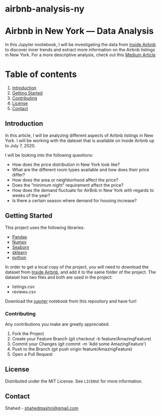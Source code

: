 # airbnb-analysis-ny
# Airbnb in New York — Data Analysis
In this Jupyter nootebook, I will be investigating the data from [Inside Airbnb](http://insideairbnb.com/get-the-data.html) to discover inner trends and extract more information on the Airbnb listings in New York.
For a more descriptive analysis, check out this [Medium Article](https://medium.com/@shahedmashni/airbnb-in-new-york-data-analysis-adef66ed7b6)

# Table of contents
1. [Introduction](#introduction)
2. [Getting Started](#par1)
3. [Contributing](#par2)
4. [License](#License)
5. [Contact](#Contact)

## Introduction <a name="introduction"></a>
In this article, I will be analyzing different aspects of Airbnb listings in New York. I will be working with the dateset that is available on Inside Airbnb up to July 7, 2020.

I will be looking into the following questions:
- How does the price distribution in New York look like?
- What are the different room types available and how does their price differ?
- How does the area or neighborhood affect the price?
- Does the “minimum night” requirement affect the price?
- How does the demand fluctuate for AirBnb in New York with regards to weeks of the year?
- Is there a certain season where demand for housing increase?

## Getting Started <a name="par1"></a>

This project uses the following libraries:
* [Pandas](https://pandas.pydata.org/)
* [Numpy](https://numpy.org/)
* [Seaborn](https://seaborn.pydata.org/)
* [sklearn](https://scikit-learn.org/stable/)
* [python](https://www.python.org/download/releases/3.0/)

In order to get a local copy of the project, you will need to download the dataset from [Inside Airbnb](http://insideairbnb.com/get-the-data.html),
and add it to the same folder of the project. 
The dataset has two files and both are used in the project:
- listings.csv
- reviews.csv

Download the [jupyter](https://jupyter.org/) notebook from this repository and have fun!


### Contributing <a name="par2"></a>
Any contributions you make are greatly appreciated.

1. Fork the Project
2. Create your Feature Branch (git checkout -b feature/AmazingFeature)
3. Commit your Changes (git commit -m 'Add some AmazingFeature')
4. Push to the Branch (git push origin feature/AmazingFeature)
5. Open a Pull Request

## License <a name="License"></a>
Distributed under the MIT License. See `LICENSE` for more information.

## Contact <a name="Contact"></a>
Shahed - shahedmashni@gmail.com


